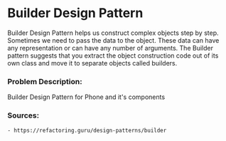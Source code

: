 # Builder Design Pattern

Builder Design Pattern helps us construct complex objects step by step. Sometimes we need to pass the data to the object. These data can have any representation
or can have any number of arguments. The Builder pattern suggests that you extract the object construction code out of its own class and move it to separate objects called builders.

### Problem Description:

Builder Design Pattern for Phone and it's components


### Sources:
    - https://refactoring.guru/design-patterns/builder